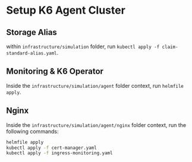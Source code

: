 # Setup K6 Agent Cluster

## Storage Alias

within `infrastructure/simulation` folder, run `kubectl apply -f claim-standard-alias.yaml`.

## Monitoring & K6 Operator

Inside the `infrastructure/simulation/agent` folder context, run `helmfile apply`.

## Nginx

Inside the `infrastructure/simulation/agent/nginx` folder context, run the following commands:

```bash
helmfile apply
kubectl apply -f cert-manager.yaml
kubectl apply -f ingress-monitoring.yaml
```
